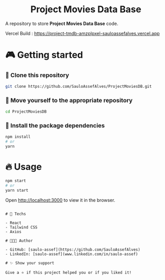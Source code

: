 <div align="center">
  <h1>Project Movies Data Base</h1>
</div>

A repository to store **Project Movies Data Base** code.

Vercel Build : https://project-tmdb-amzplpxel-sauloassefalves.vercel.app

# 🎮 Getting started

<h3 style="font-size: 18px;">🧬 Clone this repository</h3>

```bash
git clone https://github.com/SauloAssefAlves/ProjectMoviesDB.git
```

<h3 style="font-size: 18px;">📂 Move yourself to the appropriate repository</h3>

```bash
cd ProjectMoviesDB
```

<h3 style="font-size: 18px;">🎉 Install the package dependencies</h3>

```bash
npm install
# or
yarn
```

# 🔥 Usage

```bash
npm start
# or
yarn start
```

Open [http://localhost:3000](http://localhost:3000) to view it in the browser.
```

# 🚀 Techs

- React
- Tailwind CSS
- Axios

# 👨🏻‍💻 Author

- GitHub: [saulo-assef](https://github.com/SauloAssefAlves)
- LinkedIn: [saulo-assef](www.linkedin.com/in/saulo-assef)

# ✨ Show your support

Give a ⭐ if this project helped you or if you liked it!

